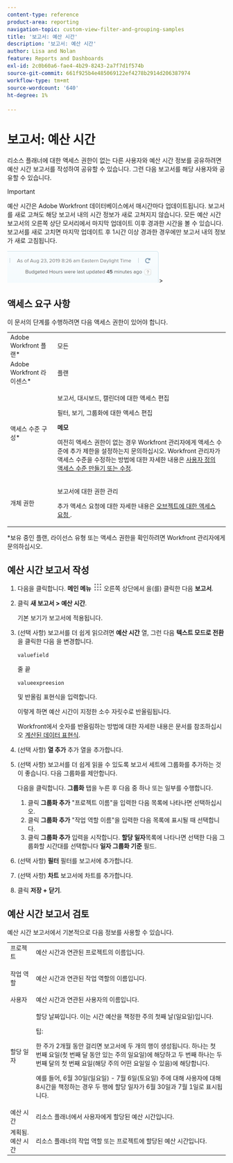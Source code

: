 ```yaml
---
content-type: reference
product-area: reporting
navigation-topic: custom-view-filter-and-grouping-samples
title: '보고서: 예산 시간'
description: '보고서: 예산 시간'
author: Lisa and Nolan
feature: Reports and Dashboards
exl-id: 2c0b60a6-fae4-4b29-8243-2a7f7d1f574b
source-git-commit: 661f925b4e485069122ef4278b2914d206387974
workflow-type: tm+mt
source-wordcount: '640'
ht-degree: 1%

---
```


# 보고서: 예산 시간

<!--
<p data-mc-conditions="QuicksilverOrClassic.Draft mode">(NOTE: From&nbsp;Alina: This is my article, but since it's about building a report, it is in the Reporting section. Please don't remove it -it's linked to Resouce Management and it is super important.) </p>
-->

리소스 플래너에 대한 액세스 권한이 없는 다른 사용자와 예산 시간 정보를 공유하려면 예산 시간 보고서를 작성하여 공유할 수 있습니다. 그런 다음 보고서를 해당 사용자와 공유할 수 있습니다.

<!--
<p data-mc-conditions="QuicksilverOrClassic.Draft mode">(NOTE: This info is also added and drafted in the article "View Budget Hours in a report" in the Resource Planning section. Consider deleting this article?!)</p>
-->

>[!IMPORTANT]
>
>예산 시간은 Adobe Workfront 데이터베이스에서 매시간마다 업데이트됩니다. 보고서를 새로 고쳐도 해당 보고서 내의 시간 정보가 새로 고쳐지지 않습니다. 모든 예산 시간 보고서의 오른쪽 상단 모서리에서 마지막 업데이트 이후 경과한 시간을 볼 수 있습니다. 보고서를 새로 고치면 마지막 업데이트 후 1시간 이상 경과한 경우에만 보고서 내의 정보가 새로 고침됩니다.
>
>![](assets/budgeted-hour-report-time-sync-warning-350x74.png)>

## 액세스 요구 사항

이 문서의 단계를 수행하려면 다음 액세스 권한이 있어야 합니다.

<table style="table-layout:auto"> 
 <col> 
 <col> 
 <tbody> 
  <tr> 
   <td role="rowheader">Adobe Workfront 플랜*</td> 
   <td> <p>모든</p> </td> 
  </tr> 
  <tr> 
   <td role="rowheader">Adobe Workfront 라이센스*</td> 
   <td> <p>플랜 </p> </td> 
  </tr> 
  <tr> 
   <td role="rowheader">액세스 수준 구성*</td> 
   <td> <p>보고서, 대시보드, 캘린더에 대한 액세스 편집</p> <p>필터, 보기, 그룹화에 대한 액세스 편집</p> <p><b>메모</b>

여전히 액세스 권한이 없는 경우 Workfront 관리자에게 액세스 수준에 추가 제한을 설정하는지 문의하십시오. Workfront 관리자가 액세스 수준을 수정하는 방법에 대한 자세한 내용은 <a href="../../../administration-and-setup/add-users/configure-and-grant-access/create-modify-access-levels.md" class="MCXref xref">사용자 정의 액세스 수준 만들기 또는 수정</a>.</p> </td>
</tr> 
  <tr> 
   <td role="rowheader">개체 권한</td> 
   <td> <p>보고서에 대한 권한 관리</p> <p>추가 액세스 요청에 대한 자세한 내용은 <a href="../../../workfront-basics/grant-and-request-access-to-objects/request-access.md" class="MCXref xref">오브젝트에 대한 액세스 요청 </a>.</p> </td> 
  </tr> 
 </tbody> 
</table>

&#42;보유 중인 플랜, 라이선스 유형 또는 액세스 권한을 확인하려면 Workfront 관리자에게 문의하십시오.

## 예산 시간 보고서 작성

1. 다음을 클릭합니다. **메인 메뉴** ![](assets/main-menu-icon.png) 오른쪽 상단에서 을(를) 클릭한 다음 **보고서**.

1. 클릭 **새 보고서 > 예산 시간**.

   기본 보기가 보고서에 적용됩니다.

1. (선택 사항) 보고서를 더 쉽게 읽으려면 **예산 시간** 열, 그런 다음 **텍스트 모드로 전환**&#x200B;을 클릭한 다음 을 변경합니다.

   ```
   valuefield
   ```

   줄 끝

   ```
   valueexpreesion
   ```

   및 반올림 표현식을 입력합니다.

   이렇게 하면 예산 시간이 지정한 소수 자릿수로 반올림됩니다.

   Workfront에서 숫자를 반올림하는 방법에 대한 자세한 내용은 문서를 참조하십시오 [계산된 데이터 표현식](../../../reports-and-dashboards/reports/calc-cstm-data-reports/calculated-data-expressions.md).

1. (선택 사항) **열 추가** 추가 열을 추가합니다.
1. (선택 사항) 보고서를 더 쉽게 읽을 수 있도록 보고서 세트에 그룹화를 추가하는 것이 좋습니다. 다음 그룹화를 제안합니다.

   다음을 클릭합니다. **그룹화** 탭을 누른 후 다음 중 하나 또는 일부를 수행합니다.

   1. 클릭 **그룹화 추가** &quot;프로젝트 이름&quot;을 입력한 다음 목록에 나타나면 선택하십시오.
   1. 클릭 **그룹화 추가** &quot;작업 역할 이름&quot;을 입력한 다음 목록에 표시될 때 선택합니다.
   1. 클릭 **그룹화 추가** 입력을 시작합니다. **할당 일자**&#x200B;목록에 나타나면 선택한 다음 그룹화할 시간대를 선택합니다 **일자 그룹화 기준** 필드.

1. (선택 사항) **필터** 필터를 보고서에 추가합니다.
1. (선택 사항) **차트** 보고서에 차트를 추가합니다.
1. 클릭 **저장 + 닫기**.

## 예산 시간 보고서 검토

예산 시간 보고서에서 기본적으로 다음 정보를 사용할 수 있습니다.

<table style="table-layout:auto"> 
 <col> 
 <col> 
 <tbody> 
  <tr> 
   <td role="rowheader">프로젝트 </td> 
   <td>예산 시간과 연관된 프로젝트의 이름입니다.</td> 
  </tr> 
  <tr> 
   <td role="rowheader"> <p>작업 역할</p> </td> 
   <td>예산 시간과 연관된 작업 역할의 이름입니다. </td> 
  </tr> 
  <tr> 
   <td role="rowheader">사용자</td> 
   <td>예산 시간과 연관된 사용자의 이름입니다.</td> 
  </tr> 
  <tr> 
   <td role="rowheader">할당 일자</td> 
   <td> <p>할당 날짜입니다. 이는 시간 예산을 책정한 주의 첫째 날(일요일)입니다.</p> <p>팁:  <p>한 주가 2개월 동안 걸리면 보고서에 두 개의 행이 생성됩니다. 하나는 첫 번째 요일(첫 번째 달 동안 있는 주의 일요일)에 해당하고 두 번째 하나는 두 번째 달의 첫 번째 요일(해당 주의 어떤 요일일 수 있음)에 해당합니다.</p> <p>예를 들어, 6월 30일(일요일) - 7월 6일(토요일) 주에 대해 사용자에 대해 8시간을 책정하는 경우 두 행에 할당 일자가 6월 30일과 7월 1일로 표시됩니다.</p> </p> </td> 
  </tr> 
  <tr> 
   <td role="rowheader">예산 시간</td> 
   <td>리소스 플래너에서 사용자에게 할당된 예산 시간입니다.</td> 
  </tr> 
  <tr> 
   <td role="rowheader">계획됨. 예산 시간</td> 
   <td>리소스 플래너의 작업 역할 또는 프로젝트에 할당된 예산 시간입니다.</td> 
  </tr> 
 </tbody> 
</table>
